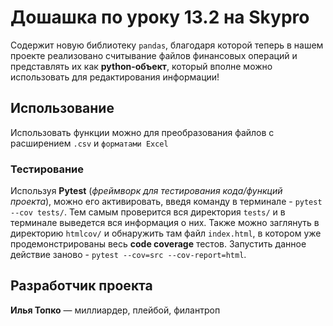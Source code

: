 # Дошашка по уроку 13.2 на Skypro
Содержит новую библиотеку `pandas`, благодаря которой теперь в нашем проекте реализовано считывание файлов финансовых
операций и представлять их как **python-объект**, который вполне можно использовать для редактирования информации!

## Использование
Использовать функции можно для преобразования файлов с расширением `.csv` и `форматами Excel`

### Тестирование
Используя **Pytest** (_фреймворк для тестирования кода/функций проекта_), можно его активировать, введя команду в
терминале - `pytest --cov tests/`. Тем самым проверится вся директория `tests/` и в терминале выведется вся информация
о них. Также можно заглянуть в директорию `htmlcov/` и обнаружить там файл `index.html`, в котором уже
продемонстрированы весь **code coverage** тестов. Запустить данное действие заново - 
`pytest --cov=src --cov-report=html`.

## Разработчик проекта
**Илья Топко** — миллиардер, плейбой, филантроп
